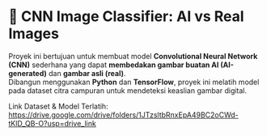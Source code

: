 # 🧠 CNN Image Classifier: AI vs Real Images

Proyek ini bertujuan untuk membuat model **Convolutional Neural Network (CNN)** sederhana yang dapat **membedakan gambar buatan AI (AI-generated)** dan **gambar asli (real)**.  
Dibangun menggunakan **Python** dan **TensorFlow**, proyek ini melatih model pada dataset citra campuran untuk mendeteksi keaslian gambar digital.

Link Dataset & Model Terlatih: https://drive.google.com/drive/folders/1JTzsltbRnxEpA49BC2oCWd-tKlD_QB-O?usp=drive_link
